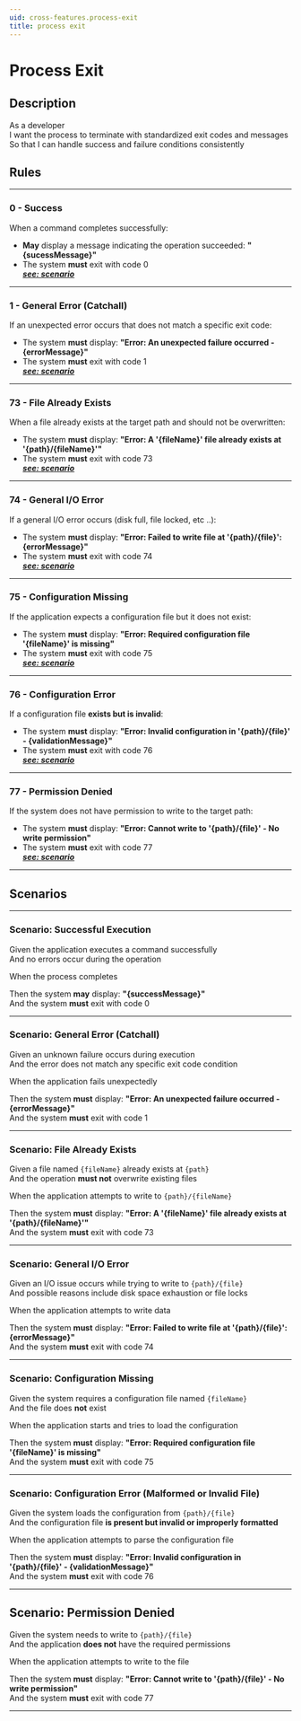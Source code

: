 ```yaml
---
uid: cross-features.process-exit
title: process exit
---
```


# Process Exit

## Description

As a developer  
I want the process to terminate with standardized exit codes and messages  
So that I can handle success and failure conditions consistently

## Rules

---

### 0 - Success

When a command completes successfully:

- **May** display a message indicating the operation succeeded: **"{sucessMessage}"**
- The system **must** exit with code 0  
[***see: scenario***](#scenario-successful-execution)

---

### 1 - General Error (Catchall)

If an unexpected error occurs that does not match a specific exit code:  

- The system **must** display: **"Error: An unexpected failure occurred - {errorMessage}"**  
- The system **must** exit with code 1  
[***see: scenario***](#scenario-general-error-catchall)

---

### 73 - File Already Exists

When a file already exists at the target path and should not be overwritten:  

- The system **must** display: **"Error: A '{fileName}' file already exists at '{path}/{fileName}'"**  
- The system **must** exit with code 73  
[***see: scenario***](#scenario-file-already-exists)

---

### 74 - General I/O Error

If a general I/O error occurs (disk full, file locked, etc ..):

- The system **must** display: **"Error: Failed to write file at '{path}/{file}': {errorMessage}"**  
- The system **must** exit with code 74  
[***see: scenario***](#scenario-general-io-error)

---

### 75 - Configuration Missing

If the application expects a configuration file but it does not exist:

- The system **must** display: **"Error: Required configuration file '{fileName}' is missing"**  
- The system **must** exit with code 75  
[***see: scenario***](#scenario-configuration-missing)

---

### 76 - Configuration Error

If a configuration file **exists but is invalid**:

- The system **must** display: **"Error: Invalid configuration in '{path}/{file}' - {validationMessage}"**  
- The system **must** exit with code 76  
[***see: scenario***](#scenario-configuration-error-malformed-or-invalid-file)

---

### 77 - Permission Denied

If the system does not have permission to write to the target path:

- The system **must** display: **"Error: Cannot write to '{path}/{file}' - No write permission"**  
- The system **must** exit with code 77  
[***see: scenario***](#scenario-permission-denied)

---

## Scenarios

---

### Scenario: Successful Execution

Given the application executes a command successfully  
And no errors occur during the operation  

When the process completes  

Then the system **may** display: **"{successMessage}"**  
And the system **must** exit with code 0

---

### Scenario: General Error (Catchall)

Given an unknown failure occurs during execution  
And the error does not match any specific exit code condition  

When the application fails unexpectedly  

Then the system **must** display: **"Error: An unexpected failure occurred - {errorMessage}"**  
And the system **must** exit with code 1

---

### Scenario: File Already Exists

Given a file named `{fileName}` already exists at `{path}`  
And the operation **must not** overwrite existing files  

When the application attempts to write to `{path}/{fileName}`  

Then the system **must** display: **"Error: A '{fileName}' file already exists at '{path}/{fileName}'"**  
And the system **must** exit with code 73

---

### Scenario: General I/O Error

Given an I/O issue occurs while trying to write to `{path}/{file}`  
And possible reasons include disk space exhaustion or file locks  

When the application attempts to write data  

Then the system **must** display: **"Error: Failed to write file at '{path}/{file}': {errorMessage}"**  
And the system **must** exit with code 74

---

### Scenario: Configuration Missing

Given the system requires a configuration file named `{fileName}`  
And the file does **not** exist  

When the application starts and tries to load the configuration  

Then the system **must** display: **"Error: Required configuration file '{fileName}' is missing"**  
And the system **must** exit with code 75

---

### Scenario: Configuration Error (Malformed or Invalid File)

Given the system loads the configuration from `{path}/{file}`  
And the configuration file **is present but invalid or improperly formatted**  

When the application attempts to parse the configuration file  

Then the system **must** display: **"Error: Invalid configuration in '{path}/{file}' - {validationMessage}"**  
And the system **must** exit with code 76

---

## Scenario: Permission Denied

Given the system needs to write to `{path}/{file}`  
And the application **does not** have the required permissions  

When the application attempts to write to the file  

Then the system **must** display: **"Error: Cannot write to '{path}/{file}' - No write permission"**  
And the system **must** exit with code 77

---
